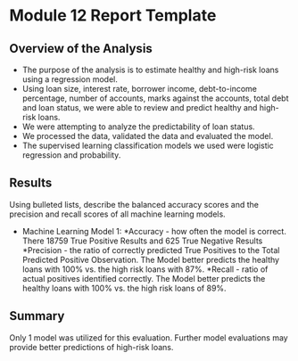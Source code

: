 # Module 12 Report Template

## Overview of the Analysis


* The purpose of the analysis is to estimate healthy and high-risk loans using a regression model.
* Using loan size, interest rate, borrower income, debt-to-income percentage, number of accounts, marks against the accounts, total debt and loan status, we were able to review and predict healthy and high-risk loans.
* We were attempting to analyze the predictability of loan status.
* We processed the data, validated the data and evaluated the model.
* The supervised learning classification models we used were logistic regression and probability.

## Results

Using bulleted lists, describe the balanced accuracy scores and the precision and recall scores of all machine learning models.

* Machine Learning Model 1:
  *Accuracy - how often the model is correct. There 18759 True Positive Results and 625 True Negative Results
  *Precision - the ratio of correctly predicted True Positives to the Total Predicted Positive Observation. The Model better predicts the healthy loans with 100% vs. the high risk loans with 87%.
  *Recall - ratio of actual positives identified correctly. The Model better predicts the healthy loans with 100% vs. the high risk loans of 89%.

## Summary

Only 1 model was utilized for this evaluation. Further model evaluations may provide better predictions of high-risk loans.
